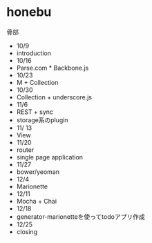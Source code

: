 honebu
======

骨部

- 10/9
 - introduction
- 10/16
 - Parse.com * Backbone.js
- 10/23
 - M + Collection
- 10/30
 - Collection + underscore.js
- 11/6
 - REST + sync
 - storage系のplugin
- 11/ 13
 - View
- 11/20
 - router
 - single page application
- 11/27
 - bower/yeoman
- 12/4
 - Marionette
- 12/11
 - Mocha + Chai
- 12/18
 - generator-marionetteを使ってtodoアプリ作成
- 12/25
 - closing
